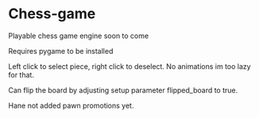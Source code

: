 # Chess-game
Playable chess game engine soon to come

Requires pygame to be installed

Left click to select piece, right click to deselect.
No animations im too lazy for that.

Can flip the board by adjusting setup parameter flipped_board to true. 

Hane not added pawn promotions yet. 
